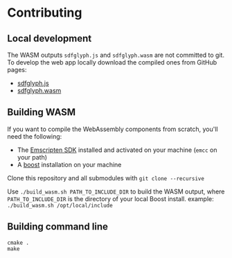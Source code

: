 # Contributing

## Local development

The WASM outputs `sdfglyph.js` and `sdfglyph.wasm` are not committed to git. To develop the web app locally download the compiled ones from GitHub pages:

* [sdfglyph.js](https://maplibre.org/font-maker/sdfglyph.js)
* [sdfglyph.wasm](https://maplibre.org/font-maker/sdfglyph.wasm)

## Building WASM

If you want to compile the WebAssembly components from scratch, you'll need the following:

* The [Emscripten SDK](https://emscripten.org/docs/getting_started/downloads.html) installed and activated on your machine (`emcc` on your path)
* A [boost](https://www.boost.org) installation on your machine

Clone this repository and all submodules with `git clone --recursive`

Use `./build_wasm.sh PATH_TO_INCLUDE_DIR` to build the WASM output, where `PATH_TO_INCLUDE_DIR` is the directory of your local Boost install. example: `./build_wasm.sh /opt/local/include`

## Building command line

```
cmake .
make
```